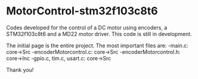 # MotorControl-stm32f103c8t6
Codes developed for the control of a DC motor using encoders, a STM32f103c8t6 and a MD22 motor driver. This code is still in development. 


The initial page is the entire project. The most important files are:
-main.c: core->Src
-encoderMotorcontrol.c: core->Src
-encoderMotorcontrol.h: core->Inc
-gpio.c, tim.c, usart.c: core->Src
  
  
  Thank you!
